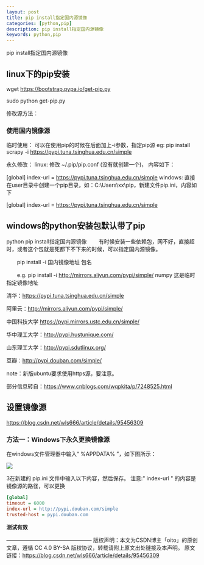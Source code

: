 ```yaml
---
layout: post
title: pip install指定国内源镜像
categories: [python,pip]
description: pip install指定国内源镜像
keywords: python,pip
---
```


pip install指定国内源镜像



## linux下的pip安装

wget https://bootstrap.pypa.io/get-pip.py

sudo python get-pip.py

修改源方法：

### 使用国内镜像源 
临时使用： 
可以在使用pip的时候在后面加上-i参数，指定pip源 
eg: pip install scrapy -i https://pypi.tuna.tsinghua.edu.cn/simple

永久修改： 
linux: 
修改 ~/.pip/pip.conf (没有就创建一个)， 内容如下：

[global]
index-url = https://pypi.tuna.tsinghua.edu.cn/simple
windows: 
直接在user目录中创建一个pip目录，如：C:\Users\xx\pip，新建文件pip.ini，内容如下

[global]
index-url = https://pypi.tuna.tsinghua.edu.cn/simple


## windows的python安装包默认带了pip

python pip install指定国内源镜像
　　有时候安装一些依赖包，网不好，直接超时，或者这个包就是死都下不下来的时候，可以指定国内源镜像。

　　pip install -i 国内镜像地址 包名

　　e.g. pip install -i  http://mirrors.aliyun.com/pypi/simple/ numpy 这是临时指定镜像地址

清华：https://pypi.tuna.tsinghua.edu.cn/simple

阿里云：http://mirrors.aliyun.com/pypi/simple/

中国科技大学 https://pypi.mirrors.ustc.edu.cn/simple/

华中理工大学：http://pypi.hustunique.com/

山东理工大学：http://pypi.sdutlinux.org/ 

豆瓣：http://pypi.douban.com/simple/

note：新版ubuntu要求使用https源，要注意。

部分信息转自：https://www.cnblogs.com/wqpkita/p/7248525.html

## 设置镜像源
https://blog.csdn.net/wls666/article/details/95456309

### 方法一：Windows下永久更换镜像源
在windows文件管理器中输入“ %APPDATA% ”，如下图所示：

![](https://img-blog.csdnimg.cn/2019071111371594.png?x-oss-process=image/watermark,type_ZmFuZ3poZW5naGVpdGk,shadow_10,text_aHR0cHM6Ly9ibG9nLmNzZG4ubmV0L3dsczY2Ng==,size_16,color_FFFFFF,t_70)

3在新建的 pip.ini 文件中输入以下内容，然后保存。
注意:" index-url " 的内容是镜像源的路径，可以更换
```ini
[global]
timeout = 6000
index-url = http://pypi.douban.com/simple
trusted-host = pypi.douban.com

```
**测试有效**

————————————————
版权声明：本文为CSDN博主「oito」的原创文章，遵循 CC 4.0 BY-SA 版权协议，转载请附上原文出处链接及本声明。
原文链接：https://blog.csdn.net/wls666/article/details/95456309